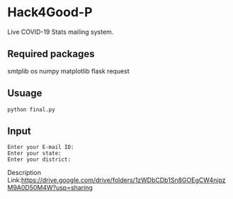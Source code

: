 # Hack4Good-P
Live COVID-19 Stats mailing system.

## Required packages

smtplib
os
numpy
matplotlib
flask
request

## Usuage 

	python final.py
	
## Input 

	Enter your E-mail ID:
	Enter your state:
	Enter your district:

Description Link:https://drive.google.com/drive/folders/1zWDbCDb1Sn8GOEgCW4nipzM9A0D50M4W?usp=sharing
